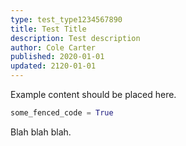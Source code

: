 ```yaml
---
type: test_type1234567890
title: Test Title
description: Test description
author: Cole Carter
published: 2020-01-01
updated: 2120-01-01
---
```


Example content should be placed here.

```python
some_fenced_code = True
```

Blah blah blah.
